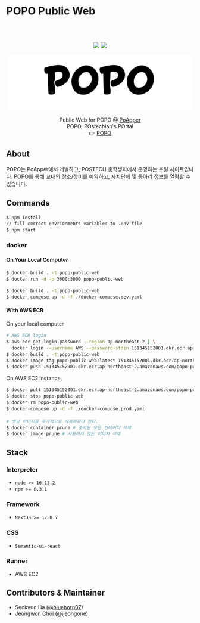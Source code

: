 # POPO Public Web

<br />
<br />

<p align="center">
<img src="https://img.shields.io/badge/node-%3E%3D16.13.2-brightgreen">
<img src="https://img.shields.io/badge/npm-%3E%3D8.3.1-brightgreen">
</p>

<p align="center">
  <a href="http://popo.poapper.club">
    <img src="https://raw.githubusercontent.com/PoApper/POPO-nest-api/master/assets/popo.svg" alt="Logo" height="150">
  </a>
  <p align="center">
    Public Web for POPO @ <a href="https://github.com/PoApper">PoApper</a>
    <br />
    POPO, POstechian's POrtal
    <br />
    👉 <a href="http://popo.poapper.club">POPO</a>
  </p>
</p>

## About

POPO는 PoApper에서 개발하고, POSTECH 총학생회에서 운영하는 포털 사이트입니다. POPO를 통해 교내의 장소/장비를 예약하고, 자치단체 및 동아리 정보를 열람할 수 있습니다.


## Commands

```bash
$ npm install
// fill correct envrionments variables to .env file
$ npm start
```

### docker

#### On Your Local Computer

```bash
$ docker build . -t popo-public-web
$ docker run -d -p 3000:3000 popo-public-web
```

```bash
$ docker build . -t popo-public-web
$ docker-compose up -d -f ./docker-compose.dev.yaml
```

#### With AWS ECR

On your local computer

```bash
# AWS ECR login
$ aws ecr get-login-password --region ap-northeast-2 | \
  docker login --username AWS --password-stdin 151345152001.dkr.ecr.ap-northeast-2.amazonaws.com
$ docker build . -t popo-public-web
$ docker image tag popo-public-web:latest 151345152001.dkr.ecr.ap-northeast-2.amazonaws.com/popo-public-web:latest
$ docker push 151345152001.dkr.ecr.ap-northeast-2.amazonaws.com/popo-public-web:latest
```

On AWS EC2 instance,

```bash
$ docker pull 151345152001.dkr.ecr.ap-northeast-2.amazonaws.com/popo-public-web:latest
$ docker stop popo-public-web
$ docker rm popo-public-web
$ docker-compose up -d -f ./docker-compose.prod.yaml

# 옛날 이미지를 주기적으로 삭제해줘야 한다.
$ docker container prune # 중지된 모든 컨테이너 삭제
$ docker image prune # 사용하지 않는 이미지 삭제
```

## Stack

### Interpreter

- `node >= 16.13.2`
- `npm >= 8.3.1`

### Framework

- `NextJS >= 12.0.7`

### CSS

- `Semantic-ui-react`

### Runner

- AWS EC2

## Contributors & Maintainer

- Seokyun Ha ([@bluehorn07](https://github.com/BlueHorn07))
- Jeongwon Choi ([@jjeongone](https://github.com/jjeongone))
